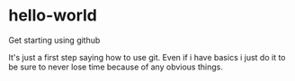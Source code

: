 # hello-world
Get starting using github

It's just a first step saying how to use git. Even if i have basics i just do it to be sure to never 
lose time because of any obvious things. 
